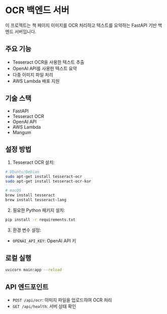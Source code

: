 # OCR 백엔드 서버

이 프로젝트는 책 페이지 이미지를 OCR 처리하고 텍스트를 요약하는 FastAPI 기반 백엔드 서버입니다.

## 주요 기능

- Tesseract OCR을 사용한 텍스트 추출
- OpenAI API를 사용한 텍스트 요약
- 다중 이미지 파일 처리
- AWS Lambda 배포 지원

## 기술 스택

- FastAPI
- Tesseract OCR
- OpenAI API
- AWS Lambda
- Mangum

## 설정 방법

1. Tesseract OCR 설치:
```bash
# Ubuntu/Debian
sudo apt-get install tesseract-ocr
sudo apt-get install tesseract-ocr-kor

# macOS
brew install tesseract
brew install tesseract-lang
```

2. 필요한 Python 패키지 설치:
```bash
pip install -r requirements.txt
```

3. 환경 변수 설정:
- `OPENAI_API_KEY`: OpenAI API 키

## 로컬 실행

```bash
uvicorn main:app --reload
```

## API 엔드포인트

- `POST /api/ocr`: 이미지 파일을 업로드하여 OCR 처리
- `GET /api/health`: 서버 상태 확인 